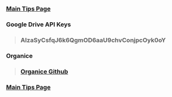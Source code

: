 ### [Main Tips Page](https://github.com/sethfuller/tips/blob/main/tech_tips/README.md)

### Google Drive API Keys
> ### AIzaSyCsfqJ6k6QgmOD6aaU9chvConjpcOyk0oY

### Organice

> ### [Organice Github](https://github.com/200ok-ch/organice)

### [Main Tips Page](https://github.com/sethfuller/tips/blob/main/tech_tips/README.md)
